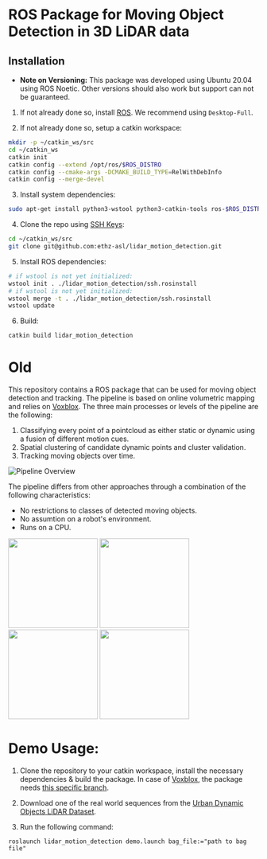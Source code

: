 # ROS Package for Moving Object Detection in 3D LiDAR data




## Installation

* **Note on Versioning:** This package was developed using Ubuntu 20.04 using ROS Noetic. Other versions should also work but support can not be guaranteed.

1. If not already done so, install [ROS](http://wiki.ros.org/action/fullsearch/melodic/Installation/Ubuntu?action=fullsearch&context=180&value=linkto%3A%22melodic%2FInstallation%2FUbuntu%22). We recommend using `Desktop-Full`.

2. If not already done so, setup a catkin workspace:
  ```bash
  mkdir -p ~/catkin_ws/src
  cd ~/catkin_ws
  catkin init
  catkin config --extend /opt/ros/$ROS_DISTRO
  catkin config --cmake-args -DCMAKE_BUILD_TYPE=RelWithDebInfo
  catkin config --merge-devel
  ```

3. Install system dependencies:
  ```bash
  sudo apt-get install python3-wstool python3-catkin-tools ros-$ROS_DISTRO-cmake-modules protobuf-compiler autoconf libjsoncpp-dev libspdlog-dev
  ```

4. Clone the repo using [SSH Keys](https://docs.github.com/en/authentication/connecting-to-github-with-ssh):
  ```bash
  cd ~/catkin_ws/src
  git clone git@github.com:ethz-asl/lidar_motion_detection.git
  ```

5. Install ROS dependencies:
  ```bash
  # if wstool is not yet initialized:
  wstool init . ./lidar_motion_detection/ssh.rosinstall 
  # if wstool is not yet initialized:
  wstool merge -t . ./lidar_motion_detection/ssh.rosinstall
  wstool update
  ```

6. Build:
  ```bash
  catkin build lidar_motion_detection
  ```

# Old

This repository contains a ROS package that can be used for moving object detection and tracking.
The pipeline is based on online volumetric mapping and relies on [Voxblox](https://github.com/ethz-asl/voxblox).
The three main processes or levels of the pipeline are the following:
1. Classifying every point of a pointcloud as either static or dynamic using a fusion of different motion cues.
2. Spatial clustering of candidate dynamic points and cluster validation.
3. Tracking moving objects over time.

![Pipeline Overview](images/overview_2.png)

The pipeline differs from other approaches through a combination of the following characteristics:
- No restrictions to classes of detected moving objects.
- No assumtion on a robot's environment.
- Runs on a CPU.

<img src="/images/staircase_3_16_9.png" width="180"/> <img src="/images/ball_1_16_9.png" width="180"/> <img src="/images/trolley_3_16_9.png" width="180"/> <img src="/images/stairs_d_16_9.png" width="180"/> 



# Demo Usage:

1. Clone the repository to your catkin workspace, install the necessary dependencies & build the package. In case of [Voxblox](https://github.com/ethz-asl/voxblox), the package needs [this specific branch](https://github.com/samuel-gull/voxblox/tree/feature/lidar_motion_detection).


2. Download one of the real world sequences from the [Urban Dynamic Objects LiDAR Dataset](https://projects.asl.ethz.ch/datasets/doku.php?id=doals).

3. Run the following command:
```
roslaunch lidar_motion_detection demo.launch bag_file:="path to bag file"
``` 
